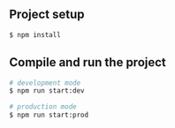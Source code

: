 ## Project setup

```bash
$ npm install
```

## Compile and run the project

```bash
# development mode
$ npm run start:dev

# production mode
$ npm run start:prod
```
<!-- 
## Run tests

```bash
# unit tests
$ npm run test

# e2e tests
$ npm run test:e2e

# test coverage
$ npm run test:cov
``` -->
